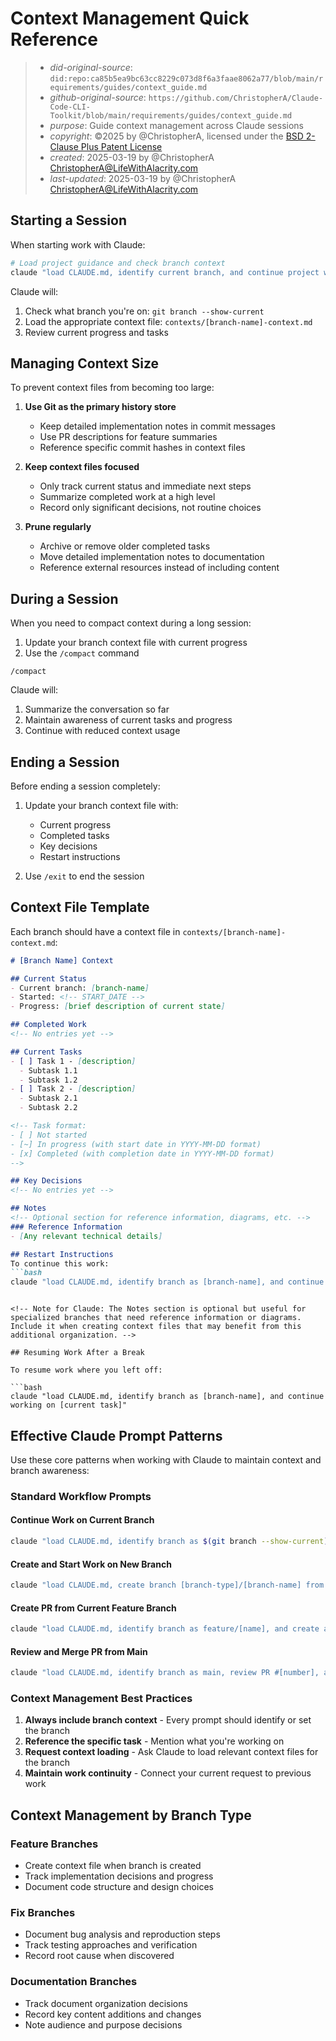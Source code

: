 # Context Management Quick Reference

> - _did-original-source_: `did:repo:ca85b5ea9bc63cc8229c073d8f6a3faae8062a77/blob/main/requirements/guides/context_guide.md`
> - _github-original-source_: `https://github.com/ChristopherA/Claude-Code-CLI-Toolkit/blob/main/requirements/guides/context_guide.md`
> - _purpose_: Guide context management across Claude sessions
> - _copyright_: ©2025 by @ChristopherA, licensed under the [BSD 2-Clause Plus Patent License](https://spdx.org/licenses/BSD-2-Clause-Patent.html)
> - _created_: 2025-03-19 by @ChristopherA <ChristopherA@LifeWithAlacrity.com>
> - _last-updated_: 2025-03-19 by @ChristopherA <ChristopherA@LifeWithAlacrity.com>

## Starting a Session

When starting work with Claude:

```bash
# Load project guidance and check branch context
claude "load CLAUDE.md, identify current branch, and continue project work"
```

Claude will:
1. Check what branch you're on: `git branch --show-current`
2. Load the appropriate context file: `contexts/[branch-name]-context.md`
3. Review current progress and tasks

## Managing Context Size

To prevent context files from becoming too large:

1. **Use Git as the primary history store**
   - Keep detailed implementation notes in commit messages
   - Use PR descriptions for feature summaries
   - Reference specific commit hashes in context files

2. **Keep context files focused**
   - Only track current status and immediate next steps
   - Summarize completed work at a high level
   - Record only significant decisions, not routine choices

3. **Prune regularly**
   - Archive or remove older completed tasks
   - Move detailed implementation notes to documentation
   - Reference external resources instead of including content

## During a Session

When you need to compact context during a long session:

1. Update your branch context file with current progress
2. Use the `/compact` command

```
/compact
```

Claude will:
1. Summarize the conversation so far
2. Maintain awareness of current tasks and progress
3. Continue with reduced context usage

## Ending a Session

Before ending a session completely:

1. Update your branch context file with:
   - Current progress
   - Completed tasks
   - Key decisions
   - Restart instructions
   
2. Use `/exit` to end the session

## Context File Template

Each branch should have a context file in `contexts/[branch-name]-context.md`:

```markdown
# [Branch Name] Context

## Current Status
- Current branch: [branch-name]
- Started: <!-- START_DATE -->
- Progress: [brief description of current state]

## Completed Work
<!-- No entries yet -->

## Current Tasks
- [ ] Task 1 - [description]
  - Subtask 1.1
  - Subtask 1.2
- [ ] Task 2 - [description]
  - Subtask 2.1
  - Subtask 2.2

<!-- Task format: 
- [ ] Not started
- [~] In progress (with start date in YYYY-MM-DD format)
- [x] Completed (with completion date in YYYY-MM-DD format)
-->

## Key Decisions
<!-- No entries yet -->

## Notes
<!-- Optional section for reference information, diagrams, etc. -->
### Reference Information
- [Any relevant technical details]

## Restart Instructions
To continue this work:
```bash
claude "load CLAUDE.md, identify branch as [branch-name], and continue working on [current task]"
```
```

<!-- Note for Claude: The Notes section is optional but useful for specialized branches that need reference information or diagrams. Include it when creating context files that may benefit from this additional organization. -->

## Resuming Work After a Break

To resume work where you left off:

```bash
claude "load CLAUDE.md, identify branch as [branch-name], and continue working on [current task]"
```

## Effective Claude Prompt Patterns

Use these core patterns when working with Claude to maintain context and branch awareness:

### Standard Workflow Prompts

#### Continue Work on Current Branch
```bash
claude "load CLAUDE.md, identify branch as $(git branch --show-current), and continue working on [current task]"
```

#### Create and Start Work on New Branch
```bash
claude "load CLAUDE.md, create branch [branch-type]/[branch-name] from main, and start working on [task description]"
```

#### Create PR from Current Feature Branch
```bash
claude "load CLAUDE.md, identify branch as feature/[name], and create a PR to merge into main"
```

#### Review and Merge PR from Main
```bash
claude "load CLAUDE.md, identify branch as main, review PR #[number], and merge if approved"
```

### Context Management Best Practices

1. **Always include branch context** - Every prompt should identify or set the branch
2. **Reference the specific task** - Mention what you're working on
3. **Request context loading** - Ask Claude to load relevant context files for the branch
4. **Maintain work continuity** - Connect your current request to previous work

## Context Management by Branch Type

### Feature Branches

- Create context file when branch is created
- Track implementation decisions and progress
- Document code structure and design choices

### Fix Branches

- Document bug analysis and reproduction steps
- Track testing approaches and verification
- Record root cause when discovered

### Documentation Branches

- Track document organization decisions
- Record key content additions and changes
- Note audience and purpose decisions
